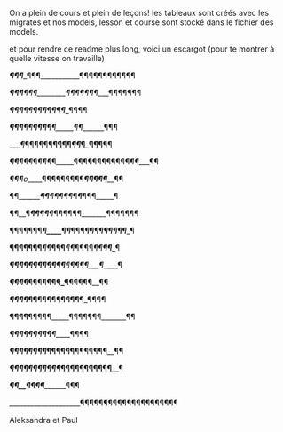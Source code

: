 On a plein de cours et plein de leçons! les tableaux sont créés avec les migrates et nos models, lesson et course sont stocké dans le fichier des models.

et pour rendre ce readme plus long, voici un escargot (pour te montrer à quelle vitesse on travaille)

___¶¶¶____¶¶¶___________¶¶¶¶¶¶¶¶¶¶¶¶ 

___¶¶¶____¶¶¶________¶¶¶¶¶¶¶____¶¶¶¶¶¶¶ 

___¶¶¶____¶¶______¶¶¶¶__¶______¶¶____¶¶¶¶ 

___¶¶¶____¶¶____¶¶¶____¶¶_____¶¶_______¶¶¶ 

____¶_¶¶¶¶¶¶__¶¶¶¶_____¶¶_____¶_____¶¶¶__¶¶ 

___¶¶__¶¶¶_¶_¶¶¶_¶_____¶¶¶¶¶¶¶¶¶¶¶¶_¶¶____¶¶ 

_¶¶¶_o______¶¶¶__¶__¶¶¶¶¶_____¶__¶¶¶¶_____¶¶ 

¶¶__________¶¶___¶¶¶¶¶_¶_____¶_____¶¶¶_____¶ 

¶¶__¶_______¶¶___¶¶___¶_¶¶¶¶¶¶_______¶¶¶¶¶¶¶ 

¶¶¶¶¶¶¶_____¶____¶¶_____¶¶¶___¶¶¶¶¶¶¶¶¶____¶ 

__¶¶¶¶¶¶¶___¶¶___¶¶¶___¶¶_¶¶¶¶_¶¶____¶¶____¶ 

________¶¶__¶¶___¶¶¶¶¶¶¶¶__¶¶¶_¶¶____¶_____¶ 

_________¶___¶¶___¶___¶¶¶¶__¶¶¶_¶__¶¶¶¶¶__¶¶ 

_________¶____¶¶¶_¶¶____¶¶¶¶¶__¶¶¶¶¶___¶¶¶¶ 

______¶¶¶¶______¶¶¶¶¶_____¶¶¶¶¶¶¶_______¶¶ 

_____¶¶¶____________¶¶¶¶¶¶______¶_____¶¶¶¶ 

_____¶¶¶¶¶¶¶¶_________¶¶¶¶¶¶____¶¶¶¶¶¶¶__¶¶ 

_________¶¶¶¶¶¶¶¶¶¶¶_____¶¶¶¶¶¶¶¶¶¶¶______¶ 

_____________¶¶__¶¶¶¶___________________¶¶¶ 

____________________¶¶¶¶¶¶¶¶¶¶¶¶¶¶¶¶¶¶¶¶¶


Aleksandra et Paul
